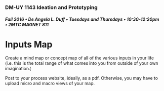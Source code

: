 ### DM-UY 1143 Ideation and Prototyping
##### Fall 2016 • De Angela L. Duff • Tuesdays and Thursdays • 10:30-12:20pm • 2MTC MAGNET 811

# Inputs Map

Create a mind map or concept map of all of the various inputs in your life (i.e. this is the total range of what comes into you from outside of your own imagination.) 

Post to your process website, ideally, as a pdf. Otherwise, you may have to upload micro and macro views of your map.